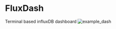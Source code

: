 # FluxDash
Terminal based influxDB dashboard
![example_dash](https://github.com/vrecan/FluxDash/blob/master/fluxdashv2.gif)

